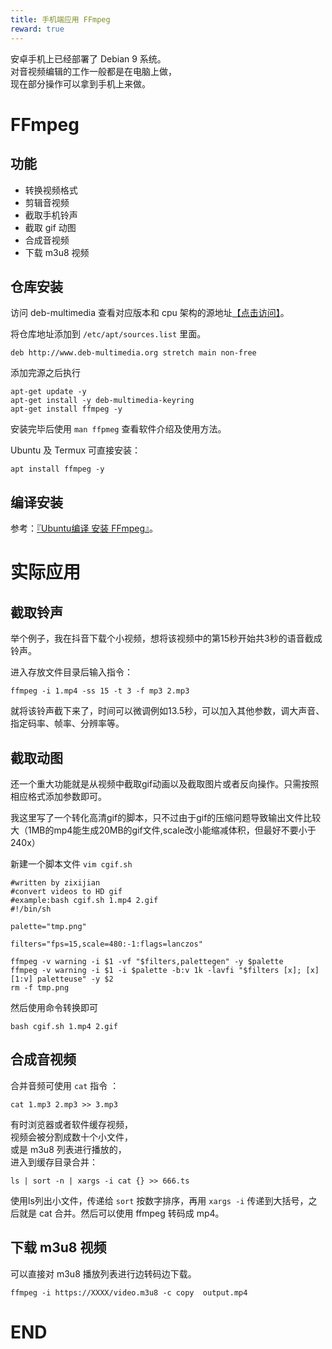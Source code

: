 ```yaml
---
title: 手机端应用 FFmpeg
reward: true
---
```


安卓手机上已经部署了 Debian 9 系统。  
对音视频编辑的工作一般都是在电脑上做，  
现在部分操作可以拿到手机上来做。  

<!--more-->

# FFmpeg

## 功能

- 转换视频格式   
- 剪辑音视频  
- 截取手机铃声  
- 截取 gif 动图
- 合成音视频
- 下载 m3u8 视频

## 仓库安装

访问 deb-multimedia 查看对应版本和 cpu 架构的源地址[【点击访问】](http://www.deb-multimedia.org/)。

将仓库地址添加到 `/etc/apt/sources.list` 里面。 
 
```
deb http://www.deb-multimedia.org stretch main non-free
```

添加完源之后执行

```
apt-get update -y
apt-get install -y deb-multimedia-keyring
apt-get install ffmpeg -y
```

安装完毕后使用 `man ffpmeg` 查看软件介绍及使用方法。

Ubuntu 及 Termux 可直接安装：

```
apt install ffmpeg -y
```
## 编译安装

参考：[『Ubuntu编译 安装 FFmpeg』](https://zhuanlan.zhihu.com/p/80895966)。

# 实际应用

## 截取铃声

举个例子，我在抖音下载个小视频，想将该视频中的第15秒开始共3秒的语音截成铃声。

进入存放文件目录后输入指令： 
 
```
ffmpeg -i 1.mp4 -ss 15 -t 3 -f mp3 2.mp3
```

就将该铃声截下来了，时间可以微调例如13.5秒，可以加入其他参数，调大声音、指定码率、帧率、分辨率等。

## 截取动图

还一个重大功能就是从视频中截取gif动画以及截取图片或者反向操作。只需按照相应格式添加参数即可。

我这里写了一个转化高清gif的脚本，只不过由于gif的压缩问题导致输出文件比较大（1MB的mp4能生成20MB的gif文件,scale改小能缩减体积，但最好不要小于240x）

新建一个脚本文件 `vim cgif.sh`  

```
#written by zixijian
#convert videos to HD gif 
#example:bash cgif.sh 1.mp4 2.gif
#!/bin/sh

palette="tmp.png"

filters="fps=15,scale=480:-1:flags=lanczos"

ffmpeg -v warning -i $1 -vf "$filters,palettegen" -y $palette
ffmpeg -v warning -i $1 -i $palette -b:v 1k -lavfi "$filters [x]; [x][1:v] paletteuse" -y $2
rm -f tmp.png
```

然后使用命令转换即可   

```
bash cgif.sh 1.mp4 2.gif
```

## 合成音视频

合并音频可使用 `cat` 指令 ：  
```
cat 1.mp3 2.mp3 >> 3.mp3
```

有时浏览器或者软件缓存视频，  
视频会被分割成数十个小文件，  
或是 m3u8 列表进行播放的，  
进入到缓存目录合并：

```
ls | sort -n | xargs -i cat {} >> 666.ts
```

使用ls列出小文件，传递给 `sort` 按数字排序，再用 `xargs -i` 传递到大括号，之后就是 cat 合并。然后可以使用 ffmpeg 转码成 mp4。

## 下载 m3u8 视频

可以直接对 m3u8 播放列表进行边转码边下载。

```
ffmpeg -i https://XXXX/video.m3u8 -c copy  output.mp4
```

# END